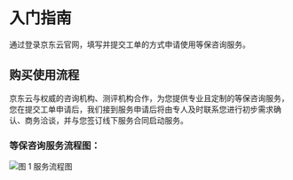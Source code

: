 # 入门指南
通过登录京东云官网，填写并提交工单的方式申请使用等保咨询服务。 

## 购买使用流程
京东云与权威的咨询机构、测评机构合作，为您提供专业且定制的等保咨询服务，您在提交工单申请后，我们接到服务申请后将由专人及时联系您进行初步需求确认、商务洽谈，并与您签订线下服务合同启动服务。

### 等保咨询服务流程图：
![图 1 服务流程图](https://../../../../image/Classified-Protection-Of-Cybersecurity-Compliance-Service/process.png)

